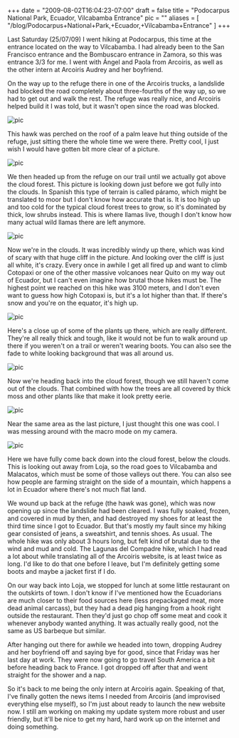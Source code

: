 
+++
date = "2009-08-02T16:04:23-07:00"
draft = false
title = "Podocarpus National Park, Ecuador, Vilcabamba Entrance"
pic = ""
aliases = [
  "/blog/Podocarpus+National+Park,+Ecuador,+Vilcabamba+Entrance"
]
+++

<p>Last Saturday (25/07/09) I went hiking at Podocarpus, this time at the entrance located on the way to Vilcabamba.  I had already been to the San Francisco entrance and the Bombuscaro entrance in Zamora, so this was entrance 3/3 for me.  I went with &Aacute;ngel and Paola from Arcoiris, as well as the other intern at Arcoiris Audrey and her boyfriend.</p>
<p>On the way up to the refuge there in one of the Arcoiris trucks, a landslide had blocked the road completely about three-fourths of the way up, so we had to get out and walk the rest.  The refuge was really nice, and Arcoiris helped build it I was told, but it wasn't open since the road was blocked.</p>
<p>  <img border="0"  alt="pic" src="http://www.justinmccandless.com/uploads/images/CIMG2082s.jpg" /></p>
<p>This hawk was perched on the roof of a palm leave hut thing outside of the refuge, just sitting there the whole time we were there.  Pretty cool, I just wish I would have gotten bit more clear of a picture.</p>
<p> <img border="0"  alt="pic" src="http://www.justinmccandless.com/uploads/images/CIMG2089s.jpg" /></p>
<p>We then headed up from the refuge on our trail until we actually got above the cloud forest.  This picture is looking down just before we got fully into the clouds.  In Spanish this type of terrain is called p&aacute;ramo, which might be translated to moor but I don't know how accurate that is.  It is too high up and too cold for the typical cloud forest trees to grow, so it's dominated by thick, low shrubs instead.  This is where llamas live, though I don't know how many actual wild llamas there are left anymore.</p>
<p> <img border="0"  alt="pic" src="http://www.justinmccandless.com/uploads/images/CIMG2094s.jpg" /></p>
<p>Now we're in the clouds.  It was incredibly windy up there, which was kind of scary with that huge cliff in the picture.  And looking over the cliff is just all white, it's crazy.  Every once in awhile I get all fired up and want to climb Cotopaxi or one of the other massive volcanoes near Quito on my way out of Ecuador, but I can't even imagine how brutal those hikes must be.  The highest point we reached on this hike was 3100 meters, and I don't even want to guess how high Cotopaxi is, but it's a lot higher than that.  If there's snow and you're on the equator, it's high up.</p>
<p> <img border="0" alt="pic" src="http://www.justinmccandless.com/uploads/images/CIMG2096s.jpg" /></p>
<p>Here's a close up of some of the plants up there, which are really different.  They're all really thick and tough, like it would not be fun to walk around up there if you weren't on a trail or weren't wearing boots.  You can also see the fade to white looking background that was all around us.</p>
<p> <img border="0" alt="pic" src="http://www.justinmccandless.com/uploads/images/CIMG2126s.jpg" /></p>
<p>Now we're heading back into the cloud forest, though we still haven't come out of the clouds.  That combined with how the trees are all covered by thick moss and other plants like that make it look pretty eerie.</p>
<p> <img border="0" alt="pic" src="http://www.justinmccandless.com/uploads/images/CIMG2139s.jpg" /></p>
<p>Near the same area as the last picture, I just thought this one was cool.  I was messing around with the macro mode on my camera.</p>
<p><img border="0" alt="pic" src="http://www.justinmccandless.com/uploads/images/CIMG2161s.jpg" /></p>
<p>Here we have fully come back down into the cloud forest, below the clouds.  This is looking out away from Loja, so the road goes to Vilcabamba and Malacatos, which must be some of those valleys out there.  You can also see how people are farming straight on the side of a mountain, which happens a lot in Ecuador where there's not much flat land.</p>
<p>We wound up back at the refuge (the hawk was gone), which was now opening up since the landslide had been cleared.  I was fully soaked, frozen, and covered in mud by then, and had destroyed my shoes for at least the third time since I got to Ecuador.  But that's mostly my fault since my hiking gear consisted of jeans, a sweatshirt, and tennis shoes.  As usual.  The whole hike was only about 3 hours long, but felt kind of brutal due to the wind and mud and cold.  The Lagunas del Compadre hike, which I had read a lot about while translating all of the Arcoiris website, is at least twice as long.  I'd like to do that one before I leave, but I'm definitely getting some boots and maybe a jacket first if I do.</p>
<p>On our way back into Loja, we stopped for lunch at some little restaurant on the outskirts of town.  I don't know if I've mentioned how the Ecuadorians are much closer to their food sources here (less prepackaged meat, more dead animal carcass), but they had a dead pig hanging from a hook right outside the restaurant.  Then they'd just go chop off some meat and cook it whenever anybody wanted anything.  It was actually really good, not the same as US barbeque but similar.</p>
<p>After hanging out there for awhile we headed into town, dropping Audrey and her boyfriend off and saying bye for good, since that Friday was her last day at work.  They were now going to go travel South America a bit before heading back to France.  I got dropped off after that and went straight for the  shower and a nap.</p>
<p>So it's back to me being the only intern at Arcoiris again.  Speaking of that, I've finally gotten the news items I needed from Arcoiris (and improvised everything else myself), so I'm just about ready to launch the new website now.  I still am working on making my update system more robust and user friendly, but it'll be nice to get my hard, hard work up on the internet and doing something.</p>
